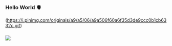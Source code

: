 ### Hello World 🫀
(https://i.pinimg.com/originals/a9/a5/06/a9a506f60a6f35d3de9ccc0b1cb6332c.gif)
###
![](https://komarev.com/ghpvc/?username=snaposting&color=red)
###

